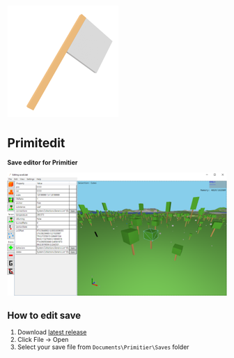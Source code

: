 ![icon](https://github.com/Seva167/Primitedit/blob/master/Assets/icon256.png)
# Primitedit
**Save editor for Primitier**

![screenshot](https://github.com/Seva167/Primitedit/blob/master/Assets/screenshot.png)

## How to edit save
1. Download [latest release](https://github.com/Seva167/Primitedit/releases/latest)
2. Click File -> Open
3. Select your save file from `Documents\Primitier\Saves` folder
